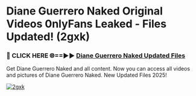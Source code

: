 # Diane Guerrero Naked Original Videos 0nlyFans Leaked - Files Updated! (2gxk)

<h3>🔴 CLICK HERE 🌐==►► <a href="https://tinyurl.com/yckcrads" rel="nofollow">Diane Guerrero Naked Updated Files</a></h3>

Get Diane Guerrero Naked and all content. Now you can access all videos and pictures of Diane Guerrero Naked. New Updated Files 2025!

[![2gxk](https://i.imgur.com/hpKpOFt.gif)](https://tinyurl.com/yckcrads)
